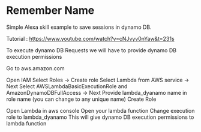 # Remember Name

Simple Alexa skill example to save sessions in dynamo DB.

Tutorial : https://www.youtube.com/watch?v=cNJvyv0nYaw&t=231s


To execute dynamo DB Requests we will have to provide dynamo DB execution permissions

Go to aws.amazon.com

Open IAM
    Select Roles -> Create role
    Select Lambda from AWS service -> Next
    Select AWSLambdaBasicExecutionRole and AmazonDynamoDBFullAccess -> Next
    Provide lambda_dyanamo name in role name (you can change to any unique name)
    Create Role

Open Lambda in aws console
  Open your lambda function
  Change execution role to lambda_dyanamo
  This will give dynamo DB execution permissions to lambda function
